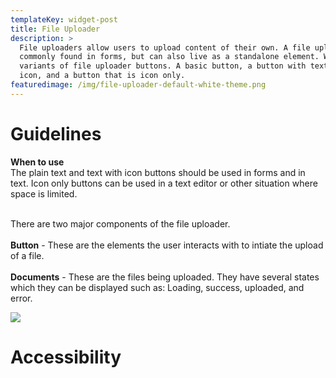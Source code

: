 ```yaml
---
templateKey: widget-post
title: File Uploader
description: >
  File uploaders allow users to upload content of their own. A file uploader is
  commonly found in forms, but can also live as a standalone element. We have 3
  variants of file uploader buttons. A basic button, a button with text and an
  icon, and a button that is icon only.
featuredimage: /img/file-uploader-default-white-theme.png
---
```

# **Guidelines**

**When to use**\
The plain text and text with icon buttons should be used in forms and in text. Icon only buttons can be used in a text editor or other situation where space is limited.

\
There are two major components of the file uploader.\
\
**Button** - These are the elements the user interacts with to intiate the upload of a file.\
\
**Documents** - These are the files being uploaded. They have several states which they can be displayed such as: Loading, success, uploaded, and error.

![](/img/file-uploader-default-white-theme.png)

# **Accessibility**